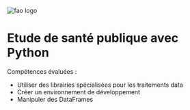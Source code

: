 ![fao logo](https://user-images.githubusercontent.com/60361890/150154883-291ebdf2-3f5f-4d55-a82c-dc8b7598bfd0.png)
# Etude de santé publique avec Python
Compétences évaluées :
* Utiliser des librairies spécialisées pour les traitements data
* Créer un environnement de développement
* Manipuler des DataFrames

